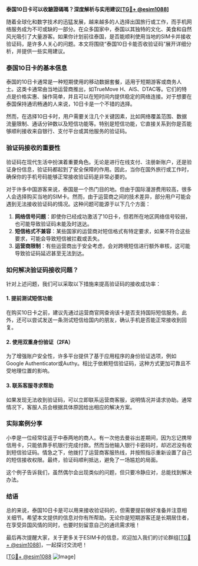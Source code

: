 **泰国10日卡可以收驗證碼嗎？深度解析与实用建议[[TG💪+ @esim1088](https://t.me/s/esim1088)]**

随着全球化和数字技术的迅猛发展，越来越多的人选择出国旅行或工作，而手机网络服务成为不可或缺的一部分。在众多国家中，泰国以其独特的文化、美食和自然风光吸引了大量游客。如果你计划前往泰国，是否能顺利使用当地的SIM卡并接收验证码，是许多人关心的问题。本文将围绕“泰国10日卡能否收验证码”展开详细分析，并提供一些实用建议。

### 泰国10日卡的基本信息

泰国的10日卡通常是一种短期使用的移动数据套餐，适用于短期游客或商务人士。这类卡通常由当地运营商推出，如TrueMove H、AIS、DTAC等。它们的特点是价格实惠、操作简单，并且可以在短时间内提供稳定的网络连接。对于想要在泰国保持通讯畅通的人来说，10日卡是一个不错的选择。

然而，在选择10日卡时，用户需要关注几个关键因素，比如网络覆盖范围、数据流量限制、通话分钟数以及短信功能等。特别是短信功能，它直接关系到你是否能够顺利接收来自银行、支付平台或其他服务的验证码。

### 验证码接收的重要性

验证码在现代生活中扮演着重要角色。无论是进行在线支付、注册新账户，还是验证身份信息，验证码都起到了安全保障的作用。因此，当你在国外旅行或工作时，确保你的手机号码能够正常接收验证码是非常必要的。

对于许多中国游客来说，泰国是一个热门目的地。但由于国际漫游费用较高，很多人会选择购买当地的SIM卡。然而，由于运营商之间的技术差异，部分用户可能会遇到无法接收验证码的情况。这种问题可能源于以下几个方面：

1. **网络信号问题**：即使你已经成功激活了10日卡，但若所在地区网络信号较弱，也可能导致验证码未能及时送达。
2. **短信格式不兼容**：某些国家的运营商对短信格式有特定要求，如果不符合这些要求，可能会导致短信被拦截或丢失。
3. **运营商限制**：有些运营商出于安全考虑，会对跨境短信进行额外审核，这可能导致验证码延迟甚至无法到达。

### 如何解决验证码接收问题？

针对上述问题，我们可以采取以下措施来提高验证码的接收成功率：

#### 1. 提前测试短信功能
在购买10日卡之前，建议先通过运营商官网查询该卡是否支持国际短信服务。此外，还可以尝试发送一条测试短信给国内的朋友，确认手机是否能正常接收到回复。

#### 2. 使用双重身份验证（2FA）
为了增强账户安全性，许多平台提供了基于应用程序的身份验证选项，例如Google Authenticator或Authy。相比于依赖短信验证码，这种方式更加可靠且不受地理位置的影响。

#### 3. 联系客服寻求帮助
如果发现无法收到验证码，可以立即联系运营商客服，说明情况并请求协助。通常情况下，客服人员会根据具体原因给出相应的解决方案。

### 实际案例分享

小李是一位经常往返于中泰两地的商人。有一次他去曼谷出差期间，因为忘记携带信用卡，只能依靠手机银行完成付款。然而当他输入银行卡密码时，却迟迟没有收到短信验证码。情急之下，他拨打了运营商客服热线，并按照指示重新设置了自己的短信接收权限。最终，验证码顺利抵达，避免了一场尴尬的局面。

这个例子告诉我们，虽然偶尔会出现类似的问题，但只要冷静应对，总能找到解决办法。

### 结语

总的来说，泰国10日卡是可以用来接收验证码的，但需要提前做好准备并注意相关细节。希望本文提供的信息对你有所帮助。无论你是短期游客还是长期居住者，在享受异国风情的同时，也要时刻留意自己的通讯需求哦！

最后再次提醒大家，关于更多关于ESIM卡的信息，欢迎加入我们的讨论群组[[TG💪+ @esim1088](https://t.me/s/esim1088)]，一起探讨交流吧！

[[TG💪+ @esim1088](https://t.me/s/esim1088) ![Image](https://i.postimg.cc/4NQfJmqS/Snipaste-2025-05-13-00-14-12.png)]